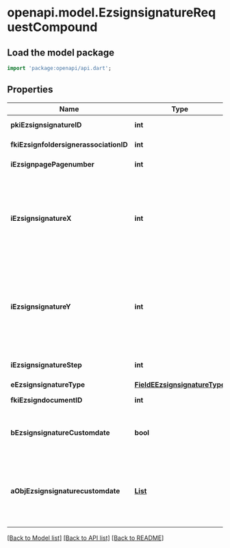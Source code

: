 # openapi.model.EzsignsignatureRequestCompound

## Load the model package
```dart
import 'package:openapi/api.dart';
```

## Properties
Name | Type | Description | Notes
------------ | ------------- | ------------- | -------------
**pkiEzsignsignatureID** | **int** | The unique ID of the Ezsignsignature | [optional] 
**fkiEzsignfoldersignerassociationID** | **int** | The unique ID of the Ezsignfoldersignerassociation | 
**iEzsignpagePagenumber** | **int** | The page number in the Ezsigndocument | 
**iEzsignsignatureX** | **int** | The X coordinate (Horizontal) where to put the Ezsignsignature on the page.  Coordinate is calculated at 100dpi (dot per inch). So for example, if you want to put the Ezsignsignature 2 inches from the left border of the page, you would use \"200\" for the X coordinate. | 
**iEzsignsignatureY** | **int** | The Y coordinate (Vertical) where to put the signature block on the page.  Coordinate is calculated at 100dpi (dot per inch). So for example, if you want to put the signature block 3 inches from the top border of the page, you would use \"300\" for the Y coordinate. | 
**iEzsignsignatureStep** | **int** | The step when the Ezsignsigner will be invited to sign | 
**eEzsignsignatureType** | [**FieldEEzsignsignatureType**](FieldEEzsignsignatureType.md) |  | 
**fkiEzsigndocumentID** | **int** | The unique ID of the Ezsigndocument | 
**bEzsignsignatureCustomdate** | **bool** | Whether the Ezsignsignature has a custom date format or not. (Only possible when eEzsignsignatureType is \"Name\" or \"Handwritten\") | [optional] 
**aObjEzsignsignaturecustomdate** | [**List<EzsignsignaturecustomdateRequestCompound>**](EzsignsignaturecustomdateRequestCompound.md) | An array of custom date blocks that will be filled at the time of signature.  Can only be used if bEzsignsignatureCustomdate is true.  Use an empty array if you don't want to have a date at all. | [optional] [default to const []]

[[Back to Model list]](../README.md#documentation-for-models) [[Back to API list]](../README.md#documentation-for-api-endpoints) [[Back to README]](../README.md)


